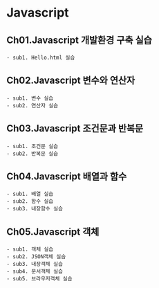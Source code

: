 # Javascript

## Ch01.Javascript 개발환경 구축 실습
	- sub1. Hello.html 실습

## Ch02.Javascript 변수와 연산자
	- sub1. 변수 실습
	- sub2. 연산자 실습

## Ch03.Javascript 조건문과 반복문
	- sub1. 조건문 실습
	- sub2. 반복문 실습

## Ch04.Javascript 배열과 함수
	- sub1. 배열 실습
	- sub2. 함수 실습
	- sub3. 내장함수 실습

## Ch05.Javascript 객체
	- sub1. 객체 실습
	- sub2. JSON객체 실습
	- sub3. 내장객체 실습
	- sub4. 문서객체 실습
	- sub5. 브라우저객체 실습
